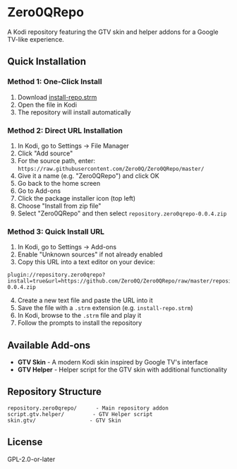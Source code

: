 # Zero0QRepo

A Kodi repository featuring the GTV skin and helper addons for a Google TV-like experience.

## Quick Installation

### Method 1: One-Click Install
1. Download [install-repo.strm](install-repo.strm)
2. Open the file in Kodi
3. The repository will install automatically

### Method 2: Direct URL Installation
1. In Kodi, go to Settings → File Manager
2. Click "Add source"
3. For the source path, enter: `https://raw.githubusercontent.com/Zero0Q/Zero0QRepo/master/`
4. Give it a name (e.g. "Zero0QRepo") and click OK
5. Go back to the home screen
6. Go to Add-ons
7. Click the package installer icon (top left)
8. Choose "Install from zip file"
9. Select "Zero0QRepo" and then select `repository.zero0qrepo-0.0.4.zip`

### Method 3: Quick Install URL
1. In Kodi, go to Settings → Add-ons
2. Enable "Unknown sources" if not already enabled
3. Copy this URL into a text editor on your device:
```
plugin://repository.zero0qrepo?install=true&url=https://github.com/Zero0Q/Zero0QRepo/raw/master/repository.zero0qrepo/repository.zero0qrepo-0.0.4.zip
```
4. Create a new text file and paste the URL into it
5. Save the file with a `.strm` extension (e.g. `install-repo.strm`)
6. In Kodi, browse to the `.strm` file and play it
7. Follow the prompts to install the repository

## Available Add-ons

- **GTV Skin** - A modern Kodi skin inspired by Google TV's interface
- **GTV Helper** - Helper script for the GTV skin with additional functionality

## Repository Structure

```
repository.zero0qrepo/      - Main repository addon
script.gtv.helper/         - GTV Helper script
skin.gtv/                 - GTV Skin
```

## License

GPL-2.0-or-later
